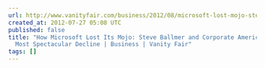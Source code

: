 ```yaml
---
url: http://www.vanityfair.com/business/2012/08/microsoft-lost-mojo-steve-ballmer
created_at: 2012-07-27 05:08 UTC
published: false
title: "How Microsoft Lost Its Mojo: Steve Ballmer and Corporate Americaâ\x80\x99s
  Most Spectacular Decline | Business | Vanity Fair"
tags: []
---
```



